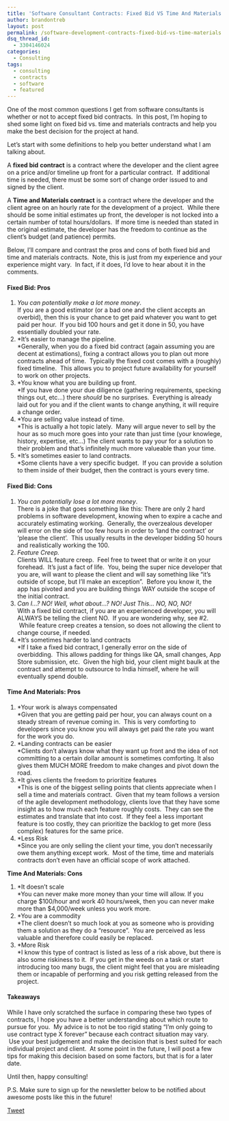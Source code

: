 ```yaml
---
title: 'Software Consultant Contracts: Fixed Bid VS Time And Materials'
author: brandontreb
layout: post
permalink: /software-development-contracts-fixed-bid-vs-time-materials
dsq_thread_id:
  - 3304146024
categories:
  - Consulting
tags:
  - consulting
  - contracts
  - software
  - featured
---
```

One of the most common questions I get from software consultants is whether or not to accept fixed bid contracts.  In this post, I&#8217;m hoping to shed some light on fixed bid vs. time and materials contracts and help you make the best decision for the project at hand.

Let&#8217;s start with some definitions to help you better understand what I am talking about.

A **fixed bid** **contract** is a contract where the developer and the client agree on a price and/or timeline up front for a particular contract.  If additional time is needed, there must be some sort of change order issued to and signed by the client.

A **Time and Materials contract** is a contract where the developer and the client agree on an hourly rate for the development of a project.  While there should be some initial estimates up front, the developer is not locked into a certain number of total hours/dollars.  If more time is needed than stated in the original estimate, the developer has the freedom to continue as the client&#8217;s budget (and patience) permits.

Below, I&#8217;ll compare and contrast the pros and cons of both fixed bid and time and materials contracts.  Note, this is just from my experience and your experience might vary.  In fact, if it does, I&#8217;d love to hear about it in the comments.

#### Fixed Bid: Pros

  1. *You can potentially make a lot more money*.  
    If you are a good estimator (or a bad one and the client accepts an overbid), then this is your chance to get paid whatever you want to get paid per hour.  If you bid 100 hours and get it done in 50, you have essentially doubled your rate.
  2. *It&#8217;s easier to manage the pipeline.  
    *Generally, when you do a fixed bid contract (again assuming you are decent at estimations), fixing a contract allows you to plan out more contracts ahead of time.  Typically the fixed cost comes with a (roughly) fixed timeline.  This allows you to project future availability for yourself to work on other projects.
  3. *You know what you are building up front.  
    *If you have done your due diligence (gathering requirements, specking things out, etc&#8230;) there *should* be no surprises.  Everything is already laid out for you and if the client wants to change anything, it will require a change order.
  4. *You are selling value instead of time.  
    *This is actually a hot topic lately.  Many will argue never to sell by the hour as so much more goes into your rate than just time (your knowlege, history, expertise, etc…) The client wants to pay your for a solution to their problem and that’s infinitely much more valueable than your time.
  5. *It’s sometimes easier to land contracts.  
    *Some clients have a very specific budget.  If you can provide a solution to them inside of their budget, then the contract is yours every time.

#### Fixed Bid: Cons

  1. *You can potentially lose a lot more money*.  
    There is a joke that goes something like this: There are only 2 hard problems in software development, knowing when to expire a cache and accurately estimating working.  Generally, the overzealous developer will error on the side of too few hours in order to &#8216;land the contract&#8217; or &#8216;please the client&#8217;.  This usually results in the developer bidding 50 hours and realistically working the 100.
  2. *Feature Creep.*  
    Clients WILL feature creep.  Feel free to tweet that or write it on your forehead.  It&#8217;s just a fact of life.  You, being the super nice developer that you are, will want to please the client and will say something like &#8220;it&#8217;s outside of scope, but I&#8217;ll make an exception&#8221;.  Before you know it, the app has pivoted and you are building things WAY outside the scope of the initial contract.
  3. *Can I&#8230;? NO! Well, what about&#8230;? NO! Just This&#8230; NO, NO, NO!*  
    With a fixed bid contract, if you are an experienced developer, you will ALWAYS be telling the client NO.  If you are wondering why, see #2.  While feature creep creates a tension, so does not allowing the client to change course, if needed.
  4. *It&#8217;s sometimes harder to land contracts  
    *If I take a fixed bid contract, I generally error on the side of overbidding.  This allows padding for things like QA, small changes, App Store submission, etc.  Given the high bid, your client might baulk at the contract and attempt to outsource to India himself, where he will eventually spend double.

#### 

#### **Time And Materials: Pros**

  1. *Your work is always compensated  
    *Given that you are getting paid per hour, you can always count on a steady stream of revenue coming in.  This is very comforting to developers since you know you will always get paid the rate you want for the work you do.
  2. *Landing contracts can be easier  
    *Clients don&#8217;t always know what they want up front and the idea of not committing to a certain dollar amount is sometimes comforting. It also gives them MUCH MORE freedom to make changes and pivot down the road.
  3. *It gives clients the freedom to prioritize features  
    *This is one of the biggest selling points that clients appreciate when I sell a time and materials contract.  Given that my team follows a version of the agile development methodology, clients love that they have some insight as to how much each feature roughly costs.  They can see the estimates and translate that into cost.  If they feel a less important feature is too costly, they can prioritize the backlog to get more (less complex) features for the same price.
  4. *Less Risk  
    *Since you are only selling the client your time, you don’t necessarily owe them anything except work.  Most of the time, time and materials contracts don’t even have an official scope of work attached.

**Time And Materials: Cons**

  1. *It doesn’t scale  
    *You can never make more money than your time will allow. If you charge $100/hour and work 40 hours/week, then you can never make more than $4,000/week unless you work more.
  2. *You are a commodity  
    *The client doesn’t so much look at you as someone who is providing them a solution as they do a “resource”.  You are perceived as less valuable and therefore could easily be replaced.
  3. *More Risk  
    *I know this type of contract is listed as less of a risk above, but there is also some riskiness to it.  If you get in the weeds on a task or start introducing too many bugs, the client might feel that you are misleading them or incapable of performing and you risk getting released from the project.

#### Takeaways

While I have only scratched the surface in comparing these two types of contracts, I hope you have a better understanding about which route to pursue for you.  My advice is to not be too rigid stating “I’m only going to use contract type X forever” because each contract situation may vary.  Use your best judgement and make the decision that is best suited for each individual project and client.  At some point in the future, I will post a few tips for making this decision based on some factors, but that is for a later date.

Until then, happy consulting!

P.S. Make sure to sign up for the newsletter below to be notified about awesome posts like this in the future!

<div style="">
  <a href="http://twitter.com/share" class="twitter-share-button" data-count="horizontal" data-text="Software Consultant Contracts: Fixed Bid VS Time And Materials" data-url="http://brandontreb.com/software-development-contracts-fixed-bid-vs-time-materials"  data-via="brandontreb" data-related="brandontreb:">Tweet</a>
</div>